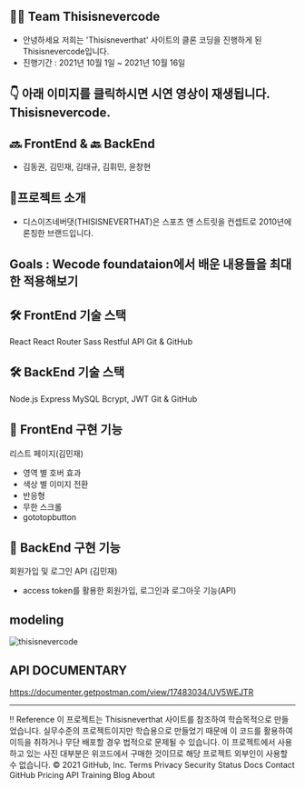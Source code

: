 ## 👨‍💻 Team Thisisnevercode

- 안녕하세요 저희는 'Thisisneverthat' 사이트의 클론 코딩을 진행하게 된 Thisisnevercode입니다.
- 진행기간 : 2021년 10월 1일 ~ 2021년 10월 16일

## 👇 아래 이미지를 클릭하시면 시연 영상이 재생됩니다. Thisisnevercode.

## 🔜 FrontEnd & 🔙 BackEnd

- 김동권, 김민재, 김태규, 김휘민, 윤창현 

## 🌟프로젝트 소개

- 디스이즈네버댓(THISISNEVERTHAT)은 스포츠 앤 스트릿을 컨셉트로 2010년에 론칭한 브랜드입니다. 

## Goals : Wecode foundataion에서 배운 내용들을 최대한 적용해보기

## 🛠 FrontEnd 기술 스택
React
React Router
Sass
Restful API
Git & GitHub

## 🛠 BackEnd 기술 스택
Node.js
Express
MySQL
Bcrypt, JWT
Git & GitHub

## 🌈 FrontEnd 구현 기능


리스트 페이지(김민재)
- 영역 별 호버 효과
- 색상 별 이미지 전환
- 반응형
- 무한 스크롤
- gototopbutton 


## 🌈 BackEnd 구현 기능

회원가입 및 로그인 API (김민재)
- access token를 활용한 회원가입, 로그인과 로그아웃 기능(API)


## modeling
![thisisnevercode](https://user-images.githubusercontent.com/81890292/137630227-ce64a667-bb65-4a43-8b04-dba5f07a4f87.png)

## API DOCUMENTARY
https://documenter.getpostman.com/view/17483034/UV5WEJTR

---

‼️ Reference
이 프로젝트는 Thisisneverthat 사이트를 참조하여 학습목적으로 만들었습니다.
실무수준의 프로젝트이지만 학습용으로 만들었기 때문에 이 코드를 활용하여 이득을 취하거나 무단 배포할 경우 법적으로 문제될 수 있습니다.
이 프로젝트에서 사용하고 있는 사진 대부분은 위코드에서 구매한 것이므로 해당 프로젝트 외부인이 사용할 수 없습니다.
© 2021 GitHub, Inc.
Terms
Privacy
Security
Status
Docs
Contact GitHub
Pricing
API
Training
Blog
About
